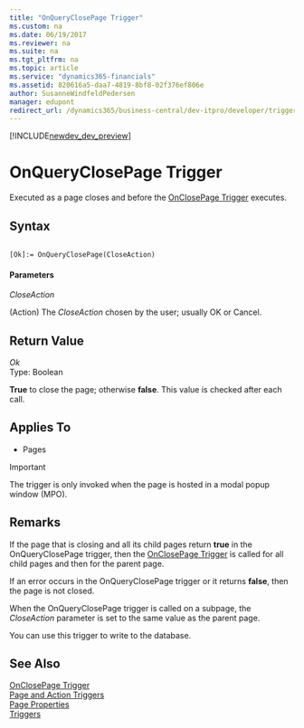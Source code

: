 ```yaml
---
title: "OnQueryClosePage Trigger"
ms.custom: na
ms.date: 06/19/2017
ms.reviewer: na
ms.suite: na
ms.tgt_pltfrm: na
ms.topic: article
ms.service: "dynamics365-financials"
ms.assetid: 820616a5-daa7-4819-8bf8-02f376ef806e
author: SusanneWindfeldPedersen
manager: edupont
redirect_url: /dynamics365/business-central/dev-itpro/developer/triggers/devenv-triggers
---
```


[!INCLUDE[newdev_dev_preview](../includes/newdev_dev_preview.md)]

# OnQueryClosePage Trigger
Executed as a page closes and before the [OnClosePage Trigger](devenv-OnClosePage-Trigger.md) executes.  

## Syntax  

```  

[Ok]:= OnQueryClosePage(CloseAction)  
```  

#### Parameters  
 *CloseAction*  

 (Action) The *CloseAction* chosen by the user; usually OK or Cancel.  

## Return Value  
 *Ok*  
 Type: Boolean  

 **True** to close the page; otherwise **false**. This value is checked after each  call.  

## Applies To  

-   Pages  

<!--NAV  
> [!IMPORTANT]  
>  The OnQueryClosePage trigger is not fully supported by the [!INCLUDE[nav_web](../includes/nav_web_md.md)]. When the page displays in the [!INCLUDE[nav_web](../includes/nav_web_md.md)], the trigger is only invoked when the page is hosted in a modal popup window \(MPO\).  
-->  

> [!IMPORTANT]  
>  The trigger is only invoked when the page is hosted in a modal popup window \(MPO\).  

## Remarks  
 If the page that is closing and all its child pages return **true** in the OnQueryClosePage trigger, then the [OnClosePage Trigger](devenv-onclosepage-trigger.md) is called for all child pages and then for the parent page.  

 If an error occurs in the OnQueryClosePage trigger or it returns **false**, then the page is not closed.  

 When the OnQueryClosePage trigger is called on a subpage, the *CloseAction* parameter is set to the same value as the parent page.  

 You can use this trigger to write to the database.

 ## See Also  
 [OnClosePage Trigger](devenv-onclosepage-trigger.md)  
 [Page and Action Triggers](devenv-page-and-action-triggers.md)  
 [Page Properties](../properties/devenv-page-properties.md)  
 [Triggers](devenv-triggers.md)  

